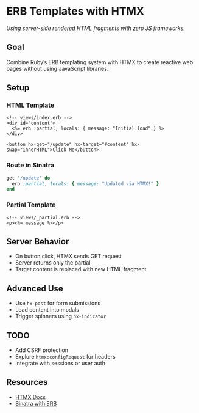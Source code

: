 # ERB Templates with HTMX
_Using server-side rendered HTML fragments with zero JS frameworks._

## Goal
Combine Ruby’s ERB templating system with HTMX to create reactive web pages without using JavaScript libraries.

## Setup

### HTML Template

```erb
<!-- views/index.erb -->
<div id="content">
  <%= erb :partial, locals: { message: "Initial load" } %>
</div>

<button hx-get="/update" hx-target="#content" hx-swap="innerHTML">Click Me</button>
```

### Route in Sinatra

```ruby
get '/update' do
  erb :partial, locals: { message: "Updated via HTMX!" }
end
```

### Partial Template

```erb
<!-- views/_partial.erb -->
<p><%= message %></p>
```

## Server Behavior

- On button click, HTMX sends GET request
- Server returns only the partial
- Target content is replaced with new HTML fragment

## Advanced Use
- Use `hx-post` for form submissions
- Load content into modals
- Trigger spinners using `hx-indicator`

## TODO
- Add CSRF protection
- Explore `htmx:configRequest` for headers
- Integrate with sessions or user auth

## Resources
- [HTMX Docs](https://htmx.org/docs/)
- [Sinatra with ERB](http://sinatrarb.com/)
